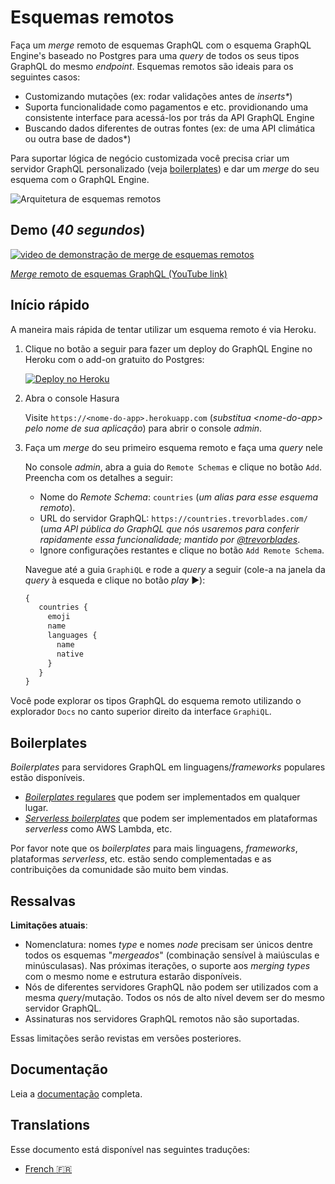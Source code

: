 # Esquemas remotos

Faça um _merge_ remoto de esquemas GraphQL com o esquema GraphQL Engine's baseado no Postgres para uma _query_ de todos os 
seus tipos GraphQL do mesmo _endpoint_. Esquemas remotos são ideais para os seguintes casos:

* Customizando mutações (ex: rodar validações antes de _inserts*_)
* Suporta funcionalidade como pagamentos e etc. providionando uma consistente interface para acessá-los
por trás da API GraphQL Engine
* Buscando dados diferentes de outras fontes (ex: de uma API climática ou outra base de dados*)

Para suportar lógica de negócio customizada você precisa criar um servidor GraphQL personalizado
(veja [boilerplates](community/boilerplates/remote-schemas)) e dar um _merge_ do seu esquema com o GraphQL Engine.

![Arquitetura de esquemas remotos](assets/remote-schemas-arch.png)

## Demo (*40 segundos*)

[![video de demonstração de _merge_ de esquemas remotos](https://img.youtube.com/vi/eY4n9aPsi0M/0.jpg)](https://www.youtube.com/watch?v=eY4n9aPsi0M)

[_Merge_ remoto de esquemas GraphQL (YouTube link)](https://youtu.be/eY4n9aPsi0M)

## Início rápido

A maneira mais rápida de tentar utilizar um esquema remoto é via Heroku.

1. Clique no botão a seguir para fazer um deploy do GraphQL Engine no Heroku com o add-on gratuito do Postgres:

    [![Deploy no Heroku](https://www.herokucdn.com/deploy/button.svg)](https://heroku.com/deploy?template=https://github.com/hasura/graphql-engine-heroku)

2. Abra o console Hasura

   Visite `https://<nome-do-app>.herokuapp.com` (*substitua \<nome-do-app\> pelo nome de sua aplicação*) 
   para abrir o console _admin_.

3. Faça um _merge_ do seu primeiro esquema remoto e faça uma _query_ nele

   No console _admin_, abra a guia do ``Remote Schemas`` e  clique no botão ``Add``. Preencha com os detalhes a seguir:
   * Nome do _Remote Schema_: ``countries`` (*um alias para esse esquema remoto*).
   * URL do servidor GraphQL: ``https://countries.trevorblades.com/`` (*uma API pública do GraphQL que nós usaremos para conferir rapidamente essa funcionalidade; mantido por [@trevorblades](https://github.com/trevorblades)*. 
   * Ignore configurações restantes e clique no botão ``Add Remote Schema``.

   Navegue até a guia ``GraphiQL`` e rode a _query_ a seguir (cole-a na janela da _query_ à esqueda e clique no botão _play_ ▶️):

   ```graphql
   {
      countries {
        emoji
        name
        languages {
          name
          native
        }
      }
   }
   ```

  Você pode explorar os tipos GraphQL do esquema remoto utilizando o explorador ``Docs`` no canto superior direito da 
  interface ``GraphiQL``.

## Boilerplates

_Boilerplates_ para servidores GraphQL em linguagens/_frameworks_  populares estão disponíveis.

* [_Boilerplates_ regulares](community/boilerplates/graphql-servers) que podem ser implementados em qualquer lugar.
* [_Serverless boilerplates_](https://github.com/hasura/graphql-serverless) que podem ser implementados em plataformas _serverless_ como AWS Lambda, etc.

Por favor note que os _boilerplates_ para mais linguagens, _frameworks_, plataformas _serverless_, etc. estão sendo complementadas e as contribuições da comunidade são muito bem vindas. 


## Ressalvas

**Limitações atuais**:

* Nomenclatura: nomes _type_ e nomes _node_ precisam ser únicos dentre todos os esquemas "_mergeados_" (combinação sensível à maiúsculas e minúsculasas). Nas próximas iterações, o suporte aos _merging types_ com o mesmo nome e estrutura estarão disponíveis.
* Nós de diferentes servidores GraphQL não podem ser utilizados com a mesma _query_/mutação. Todos os nós de alto nível devem ser do mesmo servidor GraphQL.
* Assinaturas nos servidores GraphQL remotos não são suportadas.

Essas limitações serão revistas em versões posteriores.

## Documentação

Leia a [documentação](https://docs.hasura.io/1.0/graphql/manual/remote-schemas/index.html) completa.

## Translations

Esse documento está disponível nas seguintes traduções:

- [French :fr:](translations/remote-schemas.french.md)
